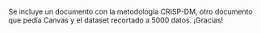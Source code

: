 Se incluye un documento con la metodología CRISP-DM, otro documento que pedía Canvas y el dataset recortado a 5000 datos.
¡Gracias!